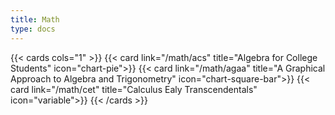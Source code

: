```yaml
---
title: Math
type: docs
---
```


{{< cards cols="1" >}}
{{< card link="/math/acs" title="Algebra for College Students" icon="chart-pie">}}
{{< card link="/math/agaa" title="A Graphical Approach to Algebra and Trigonometry" icon="chart-square-bar">}}
{{< card link="/math/cet" title="Calculus Ealy Transcendentals" icon="variable">}}
{{< /cards >}}
